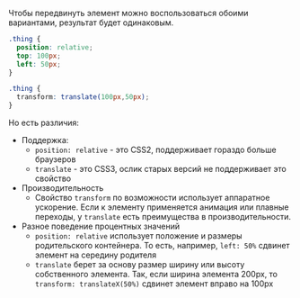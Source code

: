 Чтобы передвинуть элемент можно воспользоваться обоими вариантами, результат будет одинаковым.
	
```css
.thing {
  position: relative;
  top: 100px;
  left: 50px;
}
```

```css
.thing {
  transform: translate(100px,50px);
}
```

Но есть различия:

- Поддержка:
	- `position: relative` - это CSS2, поддерживает гораздо больше браузеров
	- `translate` - это CSS3, ослик старых версий не поддерживает это свойство
- Производительность
	- Свойство `transform` по возможности использует аппаратное ускорение. Если к элементу применяется анимация или плавные переходы, у `translate` есть преимущества в производительности.
- Разное поведение процентных значений
	- `position: relative` использует положение и размеры родительского контейнера. То есть, например, `left: 50%` сдвинет элемент на середину родителя
	- `translate` берет за основу размер ширину или высоту собственного элемента. Так, если ширина элемента 200px, то `transform: translateX(50%)` сдвинет элемент вправо на 100px